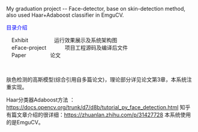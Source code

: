 My graduation project -- Face-detector, base on skin-detection method, also used Haar+Adaboost classifier in EmguCV.

<font color=blue>目录介绍</font>

&emsp;Exhibit        &emsp;       运行效果展示及系统架构图<br>
&emsp;eFace-project  &emsp;       项目工程源码及编译后文件  <br>
&emsp;Paper          &emsp;&emsp;&emsp;&emsp;       论文  <br>
  
  
	
肤色检测的高斯模型(综合引用自多篇论文)，理论部分详见论文第3章，本系统注重实现。

Haar分类器Adaboost方法 ：https://docs.opencv.org/trunk/d7/d8b/tutorial_py_face_detection.html
知乎有篇文章介绍的很详细：https://zhuanlan.zhihu.com/p/31427728
本系统使用的是EmguCV。
  
